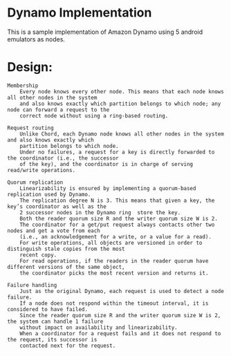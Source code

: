 # Dynamo Implementation

This is a sample implementation of Amazon Dynamo using 5 android emulators as nodes.

# Design:

	Membership
		Every node knows every other node. This means that each node knows all other nodes in the system 
		and also knows exactly which partition belongs to which node; any node can forward a request to the 
		correct node without using a ring-based routing.
		
	Request routing
		Unlike Chord, each Dynamo node knows all other nodes in the system and also knows exactly which 
		partition belongs to which node.
		Under no failures, a request for a key is directly forwarded to the coordinator (i.e., the successor 
		of the key), and the coordinator is in charge of serving read/write operations.
	
	Quorum replication
		Linearizability is ensured by implementing a quorum-based replication used by Dynamo.
		The replication degree N is 3. This means that given a key, the key’s coordinator as well as the 
		2 successor nodes in the Dynamo ring  store the key.
		Both the reader quorum size R and the writer quorum size W is 2.
		The coordinator for a get/put request always contacts other two nodes and get a vote from each 
		(i.e., an acknowledgement for a write, or a value for a read).
		For write operations, all objects are versioned in order to distinguish stale copies from the most 
		recent copy.
		For read operations, if the readers in the reader quorum have different versions of the same object, 
		the coordinator picks the most recent version and returns it.
	
	Failure handling
		Just as the original Dynamo, each request is used to detect a node failure.
		If a node does not respond within the timeout interval, it is considered to have failed.
		Since the reader quorum size R and the writer quorum size W is 2, the system can handle 1 failure 
		without impact on availability and linearizability.
		When a coordinator for a request fails and it does not respond to the request, its successor is 
		contacted next for the request.
